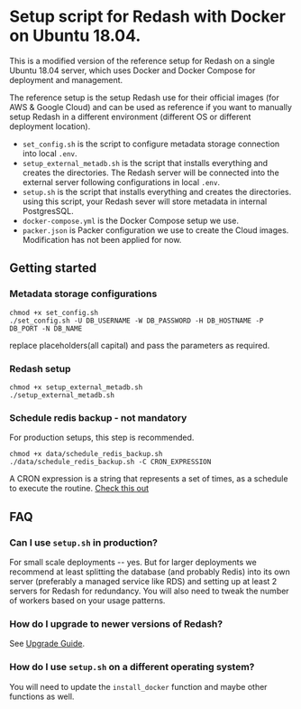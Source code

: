 # Setup script for Redash with Docker on Ubuntu 18.04.

This is a modified version of the reference setup for Redash on a single Ubuntu 18.04 server, which uses Docker and Docker Compose for deployment and management.

The reference setup is the setup Redash use for their official images (for AWS & Google Cloud) and can be used as reference if you want to manually setup Redash in a different environment (different OS or different deployment location).

* `set_config.sh` is the script to configure metadata storage connection into local `.env`.
* `setup_external_metadb.sh` is the script that installs everything and creates the directories. The Redash server will be connected into the external server following configurations in local `.env`.
* `setup.sh` is the script that installs everything and creates the directories. using this script, your Redash sever will store metadata in internal PostgresSQL.
* `docker-compose.yml` is the Docker Compose setup we use.
* `packer.json` is Packer configuration we use to create the Cloud images. Modification has not been applied for now.

## Getting started

### Metadata storage configurations

```
chmod +x set_config.sh
./set_config.sh -U DB_USERNAME -W DB_PASSWORD -H DB_HOSTNAME -P DB_PORT -N DB_NAME
```

replace placeholders(all capital) and pass the parameters as required.

### Redash setup

```
chmod +x setup_external_metadb.sh
./setup_external_metadb.sh
```

### Schedule redis backup - not mandatory
For production setups, this step is recommended.

```
chmod +x data/schedule_redis_backup.sh
./data/schedule_redis_backup.sh -C CRON_EXPRESSION
```

A CRON expression is a string that represents a set of times, as a schedule to execute the routine.
[Check this out](https://en.wikipedia.org/wiki/Cron#CRON_expression)

## FAQ

### Can I use `setup.sh` in production?

For small scale deployments -- yes. But for larger deployments we recommend at least splitting the database (and probably Redis) into its own server (preferably a managed service like RDS) and setting up at least 2 servers for Redash for redundancy. You will also need to tweak the number of workers based on your usage patterns.

### How do I upgrade to newer versions of Redash?

See [Upgrade Guide](https://redash.io/help/open-source/admin-guide/how-to-upgrade).

### How do I use `setup.sh` on a different operating system?

You will need to update the `install_docker` function and maybe other functions as well.
